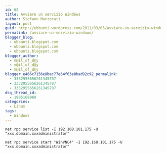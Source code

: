 ```yaml
---
id: 62
title: Avviare un servizio Windows
author: Stefano Marzorati
layout: post
guid: http://ubbunti.wordpress.com/2011/03/05/avviare-un-servizio-windows
permalink: /avviare-un-servizio-windows/
blogger_blog:
  - ubbunti.blogspot.com
  - ubbunti.blogspot.com
  - ubbunti.blogspot.com
blogger_author:
  - m@il_of_d@y
  - m@il_of_d@y
  - m@il_of_d@y
blogger_e466c7156e8bac77e64f63e8bad92c92_permalink:
  - 3332955656261345707
  - 3332955656261345707
  - 3332955656261345707
dsq_thread_id:
  - 1905168969
categories:
  - Linux
tags:
  - Windows
---
```

`net rpc service list -I 192.168.101.175 -U "xxx.domain.xxxadministrator"`

`net rpc service start "WinVNC4" -I 192.168.101.175 -U "xxx.domain.xxxadministrator"`